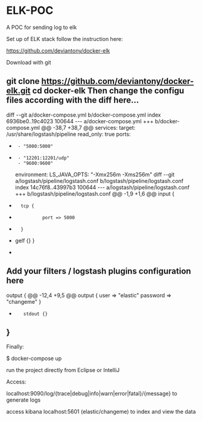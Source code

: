 # ELK-POC
A POC for sending log to elk

Set up of ELK stack
follow the instruction here:

https://github.com/deviantony/docker-elk

Download with git


git clone https://github.com/deviantony/docker-elk.git
cd docker-elk
Then change the configu files according with the diff here...
---------------------------------------------------------------------
diff --git a/docker-compose.yml b/docker-compose.yml
index 6936be0..19c4023 100644
--- a/docker-compose.yml
+++ b/docker-compose.yml
@@ -38,7 +38,7 @@ services:
         target: /usr/share/logstash/pipeline
         read_only: true
     ports:
-      - "5000:5000"
+      - "12201:12201/udp"
       - "9600:9600"
     environment:
       LS_JAVA_OPTS: "-Xmx256m -Xms256m"
diff --git a/logstash/pipeline/logstash.conf b/logstash/pipeline/logstash.conf
index 14c76f8..43997b3 100644
--- a/logstash/pipeline/logstash.conf
+++ b/logstash/pipeline/logstash.conf
@@ -1,9 +1,6 @@
 input {
-       tcp {
-               port => 5000
-       }
+  gelf {}
 }
-
 ## Add your filters / logstash plugins configuration here

 output {
@@ -12,4 +9,5 @@ output {
                user => "elastic"
                password => "changeme"
        }
+        stdout {}
 }
-----------------------------------------------------------------

Finally:
 
 $ docker-compose up
 
 
run the project directly from Eclipse or IntelliJ

Access:

localhost:9090/log/{trace|debug|info|warn|error|fatal}/{message} to generate logs

access kibana localhost:5601 (elastic/changeme) to index and view the data
